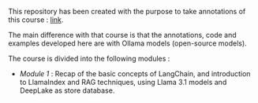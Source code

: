 This repository has been created with the purpose to take annotations of this course : [link](https://learn.activeloop.ai/courses/take/rag/multimedia/51320308-course-introduction-gen-ai-360-foundational-model-certification).

The main difference with that course is that the annotations, code and examples developed here are with Ollama models (open-source models).

The course is divided into the following modules : 
-   *Module 1* : Recap of the basic concepts of LangChain, and introduction to LlamaIndex and RAG techniques, using Llama 3.1 models and DeepLake as store database.